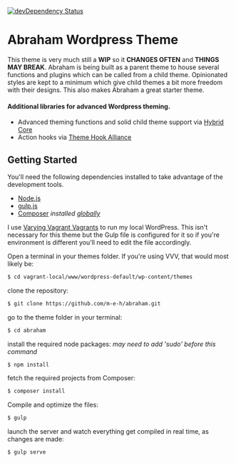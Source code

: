 [![devDependency Status](https://david-dm.org/m-e-h/abraham/dev-status.svg)](https://david-dm.org/m-e-h/abraham#info=devDependencies)
# Abraham Wordpress Theme

This theme is very much still a **WIP** so it **CHANGES OFTEN** and **THINGS MAY BREAK**.
Abraham is being built as a parent theme to house several functions and plugins which can be called from a child theme.
Opinionated styles are kept to a minimum which give child themes a bit more freedom with their designs. This also makes Abraham a great starter theme.



#### Additional libraries for advanced Wordpress theming.
- Advanced theming functions and solid child theme support via [Hybrid Core](http://themehybrid.com/hybrid-core)
- Action hooks via [Theme Hook Alliance](https://github.com/zamoose/themehookalliance)

## Getting Started
You'll need the following dependencies installed to take advantage of the development tools.

* [Node.js](https://nodejs.org)
* [gulp.js](http://gulpjs.com)
* [Composer](https://getcomposer.org) *installed [globally](https://getcomposer.org/doc/00-intro.md#globally)*

I use [Varying Vagrant Vagrants](https://github.com/Varying-Vagrant-Vagrants/VVV) to run my local WordPress. This isn't necessary for this theme but the Gulp file is configured for it so if you're environment is different you'll need to edit the file accordingly.


Open a terminal in your themes folder.
If you're using VVV, that would most likely be:
```sh
$ cd vagrant-local/www/wordpress-default/wp-content/themes
```
clone the repository:
```sh
$ git clone https://github.com/m-e-h/abraham.git
```
go to the theme folder in your terminal:
```sh
$ cd abraham
```
install the required node packages: *may need to add 'sudo' before this command*
```sh
$ npm install
```
fetch the required projects from Composer:
```sh
$ composer install
```
Compile and optimize the files:
```sh
$ gulp
```
launch the server and watch everything get compiled in real time, as changes are made:
```sh
$ gulp serve
```
